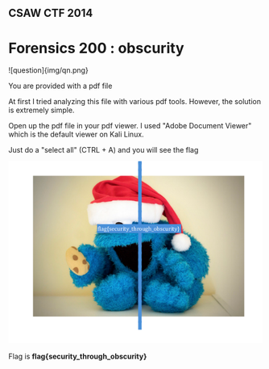 ## CSAW CTF 2014
# Forensics 200 : obscurity

![question]{img/qn.png}

You are provided with a pdf file

At first I tried analyzing this file with various pdf tools. However, the solution is extremely simple.

Open up the pdf file in your pdf viewer. I used "Adobe Document Viewer" which is the default viewer on Kali Linux.

Just do a "select all" (CTRL + A) and you will see the flag

![01](img/01.png)

Flag is **flag{security_through_obscurity}**